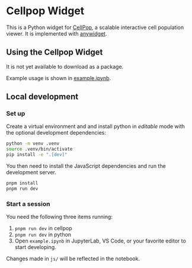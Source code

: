 # Cellpop Widget
This is a Python widget for [CellPop](https://github.com/hms-dbmi/cellpop/), a scalable interactive cell population viewer. It is implemented with [anywidget](https://github.com/manzt/anywidget/). 

## Using the Cellpop Widget
It is not yet available to download as a package. 

Example usage is shown in [example.ipynb](./example.ipynb).

## Local development

### Set up

Create a virtual environment and and install python in *editable* mode with the optional development dependencies:

```sh
python -m venv .venv
source .venv/bin/activate
pip install -e ".[dev]"
```

You then need to install the JavaScript dependencies and run the development server.

```sh
pnpm install
pnpm run dev
```

### Start a session
You need the following three items running: 
1. `pnpm run dev` in cellpop
2. `pnpm run dev` in python
3. Open `example.ipynb` in JupyterLab, VS Code, or your favorite editor
to start developing. 

Changes made in `js/` will be reflected in the notebook.
